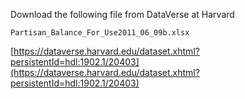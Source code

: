 Download the following file from DataVerse at Harvard

`Partisan_Balance_For_Use2011_06_09b.xlsx`

[https://dataverse.harvard.edu/dataset.xhtml?persistentId=hdl:1902.1/20403](https://dataverse.harvard.edu/dataset.xhtml?persistentId=hdl:1902.1/20403)
